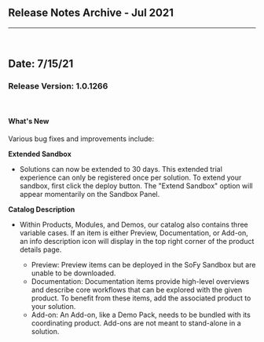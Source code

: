## <a name="top"></a>Release Notes Archive - Jul 2021
***
<br>

## Date: 7/15/21

### Release Version: 1.0.1266

<br>

#### **What's New**
Various bug fixes and improvements include:

**Extended Sandbox**

* Solutions can now be extended to 30 days. This extended trial experience can only be registered once per solution. To extend your sandbox, first click the deploy button. The "Extend Sandbox" option will appear momentarily on the Sandbox Panel.

**Catalog Description**

* Within Products, Modules, and Demos, our catalog also contains three variable cases. If an item is either Preview, Documentation, or Add-on, an info description icon will display in the top right corner of the product details page.

     * Preview: Preview items can be deployed in the SoFy Sandbox but are unable to be downloaded.
     * Documentation: Documentation items provide high-level overviews and describe core workflows that can be explored with the given product. To benefit from these items, add the associated product to your solution.
     * Add-on: An Add-on, like a Demo Pack, needs to be bundled with its coordinating product. Add-ons are not meant to stand-alone in a solution.
